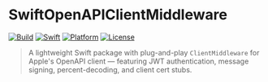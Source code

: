 # SwiftOpenAPIClientMiddleware

[![Build](https://github.com/thecoderatekid/SwiftOpenAPIClientMiddleware/actions/workflows/swift-test.yml/badge.svg)](https://github.com/your-username/SwiftOpenAPIClientMiddleware/actions)
[![Swift](https://img.shields.io/badge/Swift-5.9-orange.svg)](https://swift.org)
[![Platform](https://img.shields.io/badge/Platform-iOS%2015%2B%20|%20macOS%2012%2B-blue)]()
[![License](https://img.shields.io/github/license/thecoderatekid/SwiftOpenAPIClientMiddleware)](LICENSE)

> A lightweight Swift package with plug-and-play `ClientMiddleware` for Apple's OpenAPI client — featuring JWT authentication, message signing, percent-decoding, and client cert stubs.
